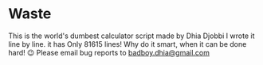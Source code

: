# Waste
This is the world's dumbest calculator script made by Dhia Djobbi
I wrote it line by line.
it has Only 81615 lines!
Why do it smart, when it can be done hard! 😉
Please email bug reports to badboy.dhia@gmail.com
